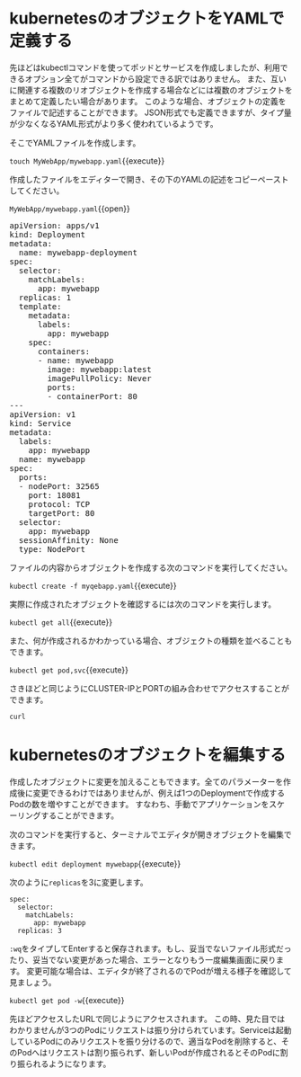 # kubernetesのオブジェクトをYAMLで定義する

先ほどはkubectlコマンドを使ってポッドとサービスを作成しましたが、利用できるオプション全てがコマンドから設定できる訳ではありません。
また、互いに関連する複数のリオブジェクトを作成する場合などには複数のオブジェクトをまとめて定義したい場合があります。
このような場合、オブジェクトの定義をファイルで記述することができます。
JSON形式でも定義できますが、タイプ量が少なくなるYAML形式がより多く使われているようです。

そこでYAMLファイルを作成します。

`touch MyWebApp/mywebapp.yaml`{{execute}}

作成したファイルをエディターで開き、その下のYAMLの記述をコピーペーストしてください。

`MyWebApp/mywebapp.yaml`{{open}}

<pre class="file" data-target="clipboard">
apiVersion: apps/v1 
kind: Deployment
metadata:
  name: mywebapp-deployment
spec:
  selector:
    matchLabels:
      app: mywebapp
  replicas: 1
  template:
    metadata:
      labels:
        app: mywebapp
    spec:
      containers:
      - name: mywebapp
        image: mywebapp:latest
        imagePullPolicy: Never
        ports:
        - containerPort: 80
---
apiVersion: v1
kind: Service
metadata:
  labels:
    app: mywebapp
  name: mywebapp
spec:
  ports:
  - nodePort: 32565
    port: 18081
    protocol: TCP
    targetPort: 80
  selector:
    app: mywebapp
  sessionAffinity: None
  type: NodePort
</pre>

ファイルの内容からオブジェクトを作成する次のコマンドを実行してください。

`kubectl create -f myqebapp.yaml`{{execute}}

実際に作成されたオブジェクトを確認するには次のコマンドを実行します。

`kubectl get all`{{execute}}

また、何が作成されるかわかっている場合、オブジェクトの種類を並べることもできます。

`kubectl get pod,svc`{{execute}}

さきほどと同じようにCLUSTER-IPとPORTの組み合わせでアクセスすることができます。

`curl `

# kubernetesのオブジェクトを編集する

作成したオブジェクトに変更を加えることもできます。全てのパラメーターを作成後に変更できるわけではありませんが、例えば1つのDeploymentで作成するPodの数を増やすことができます。
すなわち、手動でアプリケーションをスケーリングすることができます。

次のコマンドを実行すると、ターミナルでエディタが開きオブジェクトを編集できます。

`kubectl edit deployment mywebapp`{{execute}}

次のように`replicas`を3に変更します。

```
spec:
  selector:
    matchLabels:
      app: mywebapp
  replicas: 3
```


`:wq`をタイプしてEnterすると保存されます。もし、妥当でないファイル形式だったり、妥当でない変更があった場合、エラーとなりもう一度編集画面に戻ります。
変更可能な場合は、エディタが終了されるのでPodが増える様子を確認して見ましょう。

`kubectl get pod -w`{{execute}}

先ほどアクセスしたURLで同じようにアクセスされます。
この時、見た目ではわかりませんが3つのPodにリクエストは振り分けられています。Serviceは起動しているPodにのみリクエストを振り分けるので、適当なPodを削除すると、そのPodへはリクエストは割り振られず、新しいPodが作成されるとそのPodに割り振られるようになります。

